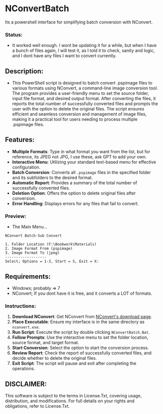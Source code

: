 # NConvertBatch
Its a powershell interface for simplifying batch conversion with NConvert.

### Status:
- It worked well enough. I wont be updating it for a while, but when I have a bunch of files again, I will test it, as I told it to check, sanity and logic, and I dont have any files I want to convert currently.  

## Description:
- This PowerShell script is designed to batch convert .pspimage files to various formats using NConvert, a command-line image conversion tool. The program provides a user-friendly menu to set the source folder, input file format, and desired output format. After converting the files, it reports the total number of successfully converted files and prompts the user with the option to delete the original files. The script ensures efficient and seamless conversion and management of image files, making it a practical tool for users needing to process multiple .pspimage files.

## Features:
- **Multiple Formats**: Type in what format you want from the list, but for reference, its JPEG not JPG, I use these, ask GPT to add your own.
- **Interactive Menu**: Utilizing your standard text-based menu for effective configuration.
- **Batch Conversion**: Converts all `.pspimage` files in the specified folder and its subfolders to the desired format.
- **Automatic Report**: Provides a summary of the total number of successfully converted files.
- **Deletion Option**: Offers the option to delete original files after conversion.
- **Error Handling**: Displays errors for any files that fail to convert.

### Preview:
- The Main Menu...
```
NConvert Batch-Sub Convert

1. Folder Location (F:\Bookwork\Materials)
2. Image Format From (pspimage)
3. Image Format To (jpeg)
-------------------
Select; Options = 1-3, Start = S, Exit = X:

```

## Requirements:
- Windows; probably => 7
- NConvert; If you dont have it is free, and it converts a LOT of formats.

### Instructions:
1. **Download NConvert**: Get NConvert from [NConvert's download page](https://www.xnview.com/en/nconvert/#downloads).
2. **Place Executable**: Ensure my interface is in the same directory as `nconvert.exe`.
3. **Run Script**: Execute the script by double clicking `NConvertBatch.Bat`.
4. **Follow Prompts**: Use the interactive menu to set the folder location, source format, and target format.
5. **Start Conversion**: Select the option to start the conversion process.
6. **Review Report**: Check the report of successfully converted files, and decide whether to delete the original files.
7. **Exit Script**: The script will pause and exit after completing the operations.

## DISCLAIMER:
This software is subject to the terms in License.Txt, covering usage, distribution, and modifications. For full details on your rights and obligations, refer to License.Txt.
